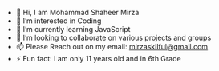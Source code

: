 - 👋 Hi, I am Mohammad Shaheer Mirza
-  👀 I’m interested in Coding
- 🌱 I’m currently learning JavaScript
- 💞️ I’m looking to collaborate on various projects and groups
- 📫 Please Reach out on my email: mirzaskilful@gmail.com 
- ⚡ Fun fact: I am only 11 years old and in 6th Grade

<!---
nerdcodingmaster/nerdcodingmaster is a ✨ special ✨ repository because its `README.md` (this file) appears on your GitHub profile.
You can click the Preview link to take a look at your changes.
--->
